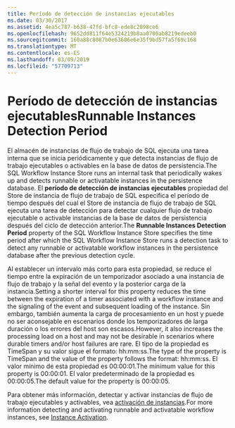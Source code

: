 ```yaml
---
title: Período de detección de instancias ejecutables
ms.date: 03/30/2017
ms.assetid: 4ea5c787-b638-47fd-bfc8-ede8c2898ce6
ms.openlocfilehash: 9652dd811f64e5324219b8aa0700ab8219edeeb0
ms.sourcegitcommit: 160a88c8087b0e63606e6e35f9bd57fa5f69c168
ms.translationtype: MT
ms.contentlocale: es-ES
ms.lasthandoff: 03/09/2019
ms.locfileid: "57709713"
---
```

# <a name="runnable-instances-detection-period"></a><span data-ttu-id="63dae-102">Período de detección de instancias ejecutables</span><span class="sxs-lookup"><span data-stu-id="63dae-102">Runnable Instances Detection Period</span></span>
<span data-ttu-id="63dae-103">El almacén de instancias de flujo de trabajo de SQL ejecuta una tarea interna que se inicia periódicamente y que detecta instancias de flujo de trabajo ejecutables o activables en la base de datos de persistencia.</span><span class="sxs-lookup"><span data-stu-id="63dae-103">The SQL Workflow Instance Store runs an internal task that periodically wakes up and detects runnable or activatable instances in the persistence database.</span></span> <span data-ttu-id="63dae-104">El **período de detección de instancias ejecutables** propiedad del Store de instancia de flujo de trabajo de SQL especifica el período de tiempo después del cual el Store de instancia de flujo de trabajo de SQL ejecuta una tarea de detección para detectar cualquier flujo de trabajo ejecutable o activable instancias de la base de datos de persistencia después del ciclo de detección anterior.</span><span class="sxs-lookup"><span data-stu-id="63dae-104">The **Runnable Instances Detection Period** property of the SQL Workflow Instance Store specifies the time period after which the SQL Workflow Instance Store runs a detection task to detect any runnable or activatable workflow instances in the persistence database after the previous detection cycle.</span></span>  
  
 <span data-ttu-id="63dae-105">Al establecer un intervalo más corto para esta propiedad, se reduce el tiempo entre la expiración de un temporizador asociado a una instancia de flujo de trabajo y la señal del evento y la posterior carga de la instancia.</span><span class="sxs-lookup"><span data-stu-id="63dae-105">Setting a shorter interval for this property reduces the time between the expiration of a timer associated with a workflow instance and the signaling of the event and subsequent loading of the instance.</span></span> <span data-ttu-id="63dae-106">Sin embargo, también aumenta la carga de procesamiento en un host y puede no ser aconsejable en escenarios donde los temporizadores de larga duración o los errores del host son escasos.</span><span class="sxs-lookup"><span data-stu-id="63dae-106">However, it also increases the processing load on a host and may not be desirable in scenarios where durable timers and/or host failures are rare.</span></span> <span data-ttu-id="63dae-107">El tipo de la propiedad es TimeSpan y su valor sigue el formato: hh:mm:ss.</span><span class="sxs-lookup"><span data-stu-id="63dae-107">The type of the property is TimeSpan and the value of the property follows the format: hh:mm:ss.</span></span> <span data-ttu-id="63dae-108">El valor mínimo de esta propiedad es 00:00:01.</span><span class="sxs-lookup"><span data-stu-id="63dae-108">The minimum value for this property is 00:00:01.</span></span> <span data-ttu-id="63dae-109">El valor predeterminado de la propiedad es 00:00:05.</span><span class="sxs-lookup"><span data-stu-id="63dae-109">The default value for the property is 00:00:05.</span></span>  
  
 <span data-ttu-id="63dae-110">Para obtener más información, detectar y activar instancias de flujo de trabajo ejecutables y activables, vea [activación de instancias](instance-activation.md).</span><span class="sxs-lookup"><span data-stu-id="63dae-110">For more information detecting and activating runnable and activatable workflow instances, see [Instance Activation](instance-activation.md).</span></span>
